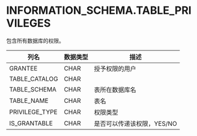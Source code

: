 # INFORMATION_SCHEMA.TABLE_PRIVILEGES

包含所有数据库的权限。

<table>
	<thead>
		<tr><th>列名</th><th>数据类型</th><th>描述</th></tr>
	</thead>
	<tbody>
		<tr><td>GRANTEE</td><td>CHAR</td><td>授予权限的用户</td></tr>
		<tr><td>TABLE_CATALOG</td><td>CHAR</td><td></td></tr>
		<tr><td>TABLE_SCHEMA</td><td>CHAR</td><td>表所在数据库名</td></tr>
		<tr><td>TABLE_NAME</td><td>CHAR</td><td>表名</td></tr>
		<tr><td>PRIVILEGE_TYPE</td><td>CHAR</td><td>权限类型</td></tr>
		<tr><td>IS_GRANTABLE</td><td>CHAR</td><td>是否可以传递该权限，YES/NO</td></tr>
	</tbody>
</table>
